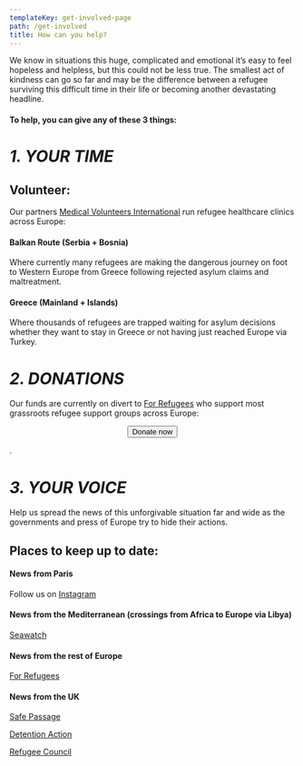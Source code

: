```yaml
---
templateKey: get-involved-page
path: /get-involved
title: How can you help?
---
```

We know in situations this huge, complicated and emotional it’s easy to feel hopeless and helpless, but this could not be less true. The smallest act of kindness can go so far and may be the difference between a refugee surviving this difficult time in their life or becoming another devastating headline.

#### To help, you can give any of these 3 things:

# *1. YOUR TIME*

## Volunteer:

Our partners [Medical Volunteers International](https://medical-volunteers.org/get-involved/) run refugee healthcare clinics across Europe:

#### Balkan Route (Serbia + Bosnia)

Where currently many refugees are making the dangerous journey on foot to Western Europe from Greece following rejected asylum claims and maltreatment.

#### Greece (Mainland + Islands)

Where thousands of refugees are trapped waiting for asylum decisions whether they want to stay in Greece or not having just reached Europe via Turkey.

# *2. DONATIONS*

Our funds are currently on divert to [For Refugees](https://www.forrefugees.org/) who support most grassroots refugee support groups across Europe:

<center>
<form action="https://www.paypal.com/cgi-bin/webscr"
      method="post"
      target="_blank"
      >
        <input name="cmd" type="hidden" value="_s-xclick" />
          <input name="hosted_button_id" type="hidden" value="7CT2YW5N47BKU" />
          <button
            alt="Donate with PayPal button"
            type="submit"
            class="button donate-button"
          >
            Donate now
          </button>
</form>
</center>

.

# *3. YOUR VOICE*

Help us spread the news of this unforgivable situation far and wide as the governments and press of Europe try to hide their actions.

## Places to keep up to date:

#### News from Paris

Follow us on [Instagram](https://www.instagram.com/mardi.france2019/)

#### News from the Mediterranean (crossings from Africa to Europe via Libya)

[Seawatch](https://www.instagram.com/seawatchcrew/)

#### News from the rest of Europe

[For Refugees](https://www.instagram.com/forrefugees_org/)

#### News from the UK

[Safe Passage](https://www.instagram.com/safepassageuk/)

[Detention Action](https://www.instagram.com/detention_action/)

[Refugee Council](https://www.instagram.com/refugeecouncil/)